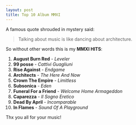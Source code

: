 ```yaml
---
layout: post
title: Top 10 Album MMXI 
---
```


A famous quote shrouded in mystery said:

> Talking about music is like dancing about architecture.

So without other words this is my **MMXI HITS**:

01. **August Burn Red**      - *Leveler*
02. **99 posse**             - *Cattivi Guagliuni*
03. **Rise Against**         - *Endgame*
04. **Architects**           - *The Here And Now*
05. **Crown The Empire**     - *Limitless*
06. **Subsonica**            - *Eden*
07. **Funeral For a Friend** - *Welcome Home Armageddon*
08. **Caparezza**            - *Il Sogno Eretico*
09. **Dead By April**        - *Incomparable*
10. **In Flames**            - *Sound Of A Playground*

Thx you all for your music!
